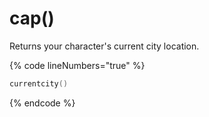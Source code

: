 # cap()

Returns your character's current city location.

{% code lineNumbers="true" %}
```lua
currentcity()
```
{% endcode %}
